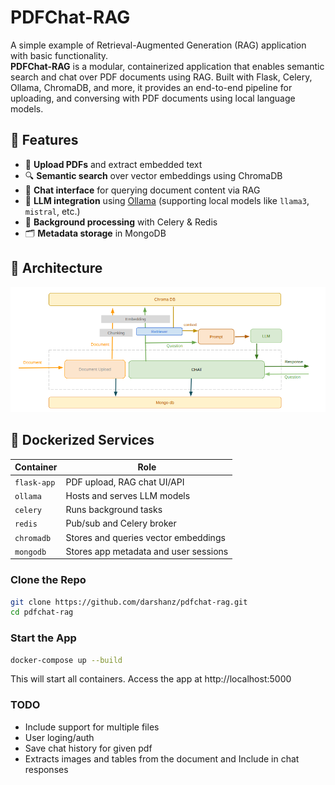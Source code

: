 # PDFChat-RAG

A simple example of Retrieval-Augmented Generation (RAG) application with basic functionality.  
 **PDFChat-RAG** is a modular, containerized application that enables semantic search and chat over PDF documents using RAG. Built with Flask, Celery, Ollama, ChromaDB, and more, it provides an end-to-end pipeline for uploading, and conversing with PDF documents using local language models.


## 🚀 Features

- 📄 **Upload PDFs** and extract embedded text
- 🔍 **Semantic search** over vector embeddings using ChromaDB
- 💬 **Chat interface** for querying document content via RAG
- 🧠 **LLM integration** using [Ollama](https://ollama.com/) (supporting local models like `llama3`, `mistral`, etc.)
- 🧰 **Background processing** with Celery & Redis
- 🗂️ **Metadata storage** in MongoDB

## 🧱 Architecture

![Overall architecture](architecture.png "Overall Architecture")

 


## 🐳 Dockerized Services

 | Container   | Role                                              |
| ----------- | -------------------------------------------------- |
| `flask-app` | PDF upload, RAG chat UI/API                        |
| `ollama`    | Hosts and serves LLM models                        |
| `celery`    | Runs background tasks  |
| `redis`     | Pub/sub and Celery broker                          |
| `chromadb`  | Stores and queries vector embeddings               |
| `mongodb`   | Stores app metadata and user sessions              |


### Clone the Repo
``` bash
git clone https://github.com/darshanz/pdfchat-rag.git
cd pdfchat-rag
```

### Start the App
``` bash
docker-compose up --build
```
This will start all containers. Access the app at http://localhost:5000


### TODO
- Include support for multiple files
- User loging/auth
- Save chat history for given pdf
- Extracts images and tables from the document and Include in chat responses

